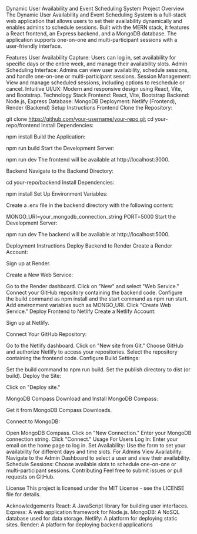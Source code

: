 Dynamic User Availability and Event Scheduling System
Project Overview
The Dynamic User Availability and Event Scheduling System is a full-stack web application that allows users to set their availability dynamically and enables admins to schedule sessions. Built with the MERN stack, it features a React frontend, an Express backend, and a MongoDB database. The application supports one-on-one and multi-participant sessions with a user-friendly interface.

Features
User Availability Capture: Users can log in, set availability for specific days or the entire week, and manage their availability slots.
Admin Scheduling Interface: Admins can view user availability, schedule sessions, and handle one-on-one or multi-participant sessions.
Session Management: View and manage scheduled sessions, including options to reschedule or cancel.
Intuitive UI/UX: Modern and responsive design using React, Vite, and Bootstrap.
Technology Stack
Frontend: React, Vite, Bootstrap
Backend: Node.js, Express
Database: MongoDB
Deployment: Netlify (Frontend), Render (Backend)
Setup Instructions
Frontend
Clone the Repository:

git clone https://github.com/your-username/your-repo.git
cd your-repo/frontend
Install Dependencies:

npm install
Build the Application:

npm run build
Start the Development Server:

npm run dev
The frontend will be available at http://localhost:3000.

Backend
Navigate to the Backend Directory:

cd your-repo/backend
Install Dependencies:

npm install
Set Up Environment Variables:

Create a .env file in the backend directory with the following content:

MONGO_URI=your_mongodb_connection_string
PORT=5000
Start the Development Server:

npm run dev
The backend will be available at http://localhost:5000.

Deployment Instructions
Deploy Backend to Render
Create a Render Account:

Sign up at Render.

Create a New Web Service:

Go to the Render dashboard.
Click on "New" and select "Web Service."
Connect your GitHub repository containing the backend code.
Configure the build command as npm install and the start command as npm run start.
Add environment variables such as MONGO_URI.
Click "Create Web Service."
Deploy Frontend to Netlify
Create a Netlify Account:

Sign up at Netlify.

Connect Your GitHub Repository:

Go to the Netlify dashboard.
Click on "New site from Git."
Choose GitHub and authorize Netlify to access your repositories.
Select the repository containing the frontend code.
Configure Build Settings:

Set the build command to npm run build.
Set the publish directory to dist (or build).
Deploy the Site:

Click on "Deploy site."

MongoDB Compass
Download and Install MongoDB Compass:

Get it from MongoDB Compass Downloads.

Connect to MongoDB:

Open MongoDB Compass.
Click on "New Connection."
Enter your MongoDB connection string.
Click "Connect."
Usage
For Users
Log In: Enter your email on the home page to log in.
Set Availability: Use the form to set your availability for different days and time slots.
For Admins
View Availability: Navigate to the Admin Dashboard to select a user and view their availability.
Schedule Sessions: Choose available slots to schedule one-on-one or multi-participant sessions.
Contributing
Feel free to submit issues or pull requests on GitHub.

License
This project is licensed under the MIT License - see the LICENSE file for details.

Acknowledgements
React: A JavaScript library for building user interfaces.
Express: A web application framework for Node.js.
MongoDB: A NoSQL database used for data storage.
Netlify: A platform for deploying static sites.
Render: A platform for deploying backend applications